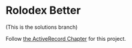 # Rolodex Better
(This is the solutions branch)

Follow [the ActiveRecord Chapter](https://chapters.firstdraft.com/chapters/770) for this project.